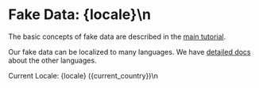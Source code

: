 # Fake Data: {locale}\n

The basic concepts of fake data are described in
the [main tutorial](../fakedata.md#fake-data).

Our fake data can be localized to many languages. We have
[detailed docs](https://snowfakery.readthedocs.io/en/feature-fake-data-docs/locales.html)
about the other languages.

Current Locale: {locale} ({current_country})\n

